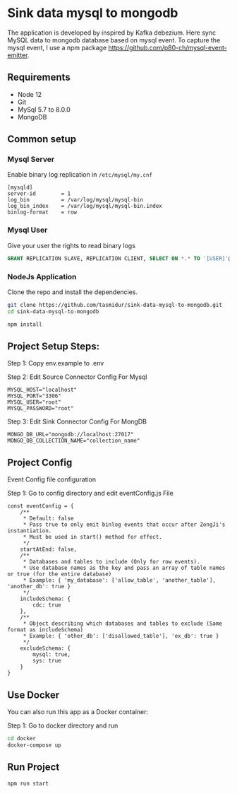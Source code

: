 # Sink data mysql to mongodb
The application is developed by inspired by Kafka debezium. Here sync MySQL data to mongodb database based on mysql event. To capture the mysql event, I use a npm package https://github.com/p80-ch/mysql-event-emitter.
## Requirements

* Node 12
* Git
* MySql 5.7 to 8.0.0
* MongoDB

## Common setup

### Mysql Server
Enable binary log replication in `/etc/mysql/my.cnf`
```
[mysqld]
server-id        = 1
log_bin          = /var/log/mysql/mysql-bin
log_bin_index    = /var/log/mysql/mysql-bin.index
binlog-format    = row
```

### Mysql User
Give your user the rights to read binary logs
```sql
GRANT REPLICATION SLAVE, REPLICATION CLIENT, SELECT ON *.* TO '[USER]'@'[HOST]'

```
### NodeJs Application

Clone the repo and install the dependencies.

```bash
git clone https://github.com/tasmidur/sink-data-mysql-to-mongodb.git
cd sink-data-mysql-to-mongodb
```

```bash
npm install
```

## Project Setup Steps:

Step 1: Copy env.example to .env

Step 2: Edit Source Connector Config For Mysql
```
MYSQL_HOST="localhost"
MYSQL_PORT="3306"
MYSQL_USER="root"
MYSQL_PASSWORD="root"

```
Step 3: Edit Sink Connector Config For MongDB
```
MONGO_DB_URL="mongodb://localhost:27017"
MONGO_DB_COLLECTION_NAME="collection_name"
```
## Project Config
Event Config file configuration

Step 1: Go to config directory and edit eventConfig.js File

```
const eventConfig = {
    /**
     * Default: false
     * Pass true to only emit binlog events that occur after ZongJi's instantiation.
     * Must be used in start() method for effect.
     */
    startAtEnd: false,
    /**
     * Databases and tables to include (Only for row events).
     * Use database names as the key and pass an array of table names or true (for the entire database)
     * Example: { 'my_database': ['allow_table', 'another_table'], 'another_db': true }
     */
    includeSchema: {
        cdc: true
    },
    /**
     * Object describing which databases and tables to exclude (Same format as includeSchema)
     * Example: { 'other_db': ['disallowed_table'], 'ex_db': true }
     */
    excludeSchema: {
        mysql: true,
        sys: true
    }
}
```

## Use Docker
You can also run this app as a Docker container:

Step 1: Go to docker directory and run

``` bash
cd docker
docker-compose up
```
## Run Project

``` bash
npm run start
```
